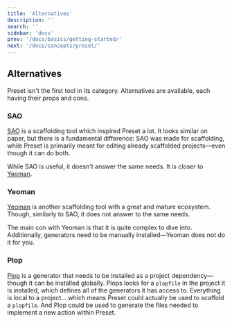 ```yaml
---
title: 'Alternatives'
description: ''
search: ''
sidebar: 'docs'
prev: '/docs/basics/getting-started/'
next: '/docs/concepts/preset/'
---
```


## Alternatives

Preset isn't the first tool in its category. Alternatives are available, each having their props and cons.

### SAO

[SAO](https://github.com/saojs/sao) is a scaffolding tool which inspired Preset a lot. It looks similar on paper, but there is a fundamental difference: SAO was made for scaffolding, while Preset is primarily meant for editing already scaffolded projects—even though it can do both.

While SAO is useful, it doesn't answer the same needs. It is closer to [Yeoman](http://yeoman.io/).

### Yeoman

[Yeoman](http://yeoman.io/) is another scaffolding tool with a great and mature ecosystem. Though, similarly to SAO, it does not answer to the same needs.

The main con with Yeoman is that it is quite complex to dive into. Additionally, generators need to be manually installed—Yeoman does not do it for you.

### Plop

[Plop](https://github.com/plopjs/plop) is a generator that needs to be installed as a project dependency—though it can be installed globally. Plops looks for a `plopfile` in the project it is installed, which defines all of the generators it has access to. Everything is local to a project... which means Preset could actually be used to scaffold a `plopfile`. And Plop could be used to generate the files needed to implement a new action within Preset.
